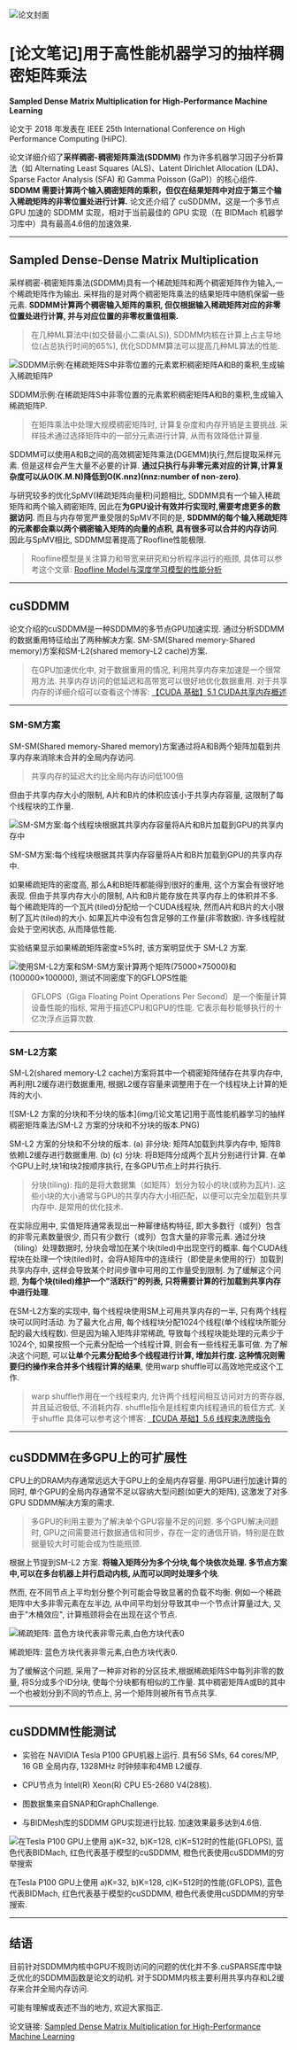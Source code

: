 ![论文封面](https://imgb9.photophoto.cn/20150807/zhihulogo-26086526_3.jpg)
# [论文笔记]用于高性能机器学习的抽样稠密矩阵乘法

**Sampled Dense Matrix Multiplication for High-Performance Machine Learning**

论文于 2018 年发表在 IEEE 25th International Conference on High Performance Computing (HiPC).

论文详细介绍了**采样稠密-稠密矩阵乘法(SDDMM)** 作为许多机器学习因子分析算法（如 Alternating Least Squares (ALS)、Latent Dirichlet Allocation (LDA)、Sparse Factor Analysis (SFA) 和 Gamma Poisson (GaP)）的核心组件. **SDDMM 需要计算两个输入稠密矩阵的乘积，但仅在结果矩阵中对应于第三个输入稀疏矩阵的非零位置处进行计算.** 论文还介绍了 cuSDDMM，这是一个多节点 GPU 加速的 SDDMM 实现，相对于当前最佳的 GPU 实现（在 BIDMach 机器学习库中）具有最高4.6倍的加速效果.

***

## Sampled Dense-Dense Matrix Multiplication

采样稠密-稠密矩阵乘法(SDDMM)具有一个稀疏矩阵和两个稠密矩阵作为输入,一个稀疏矩阵作为输出. 采样指的是对两个稠密矩阵乘法的结果矩阵中随机保留一些元素. **SDDMM计算两个稠密输入矩阵的乘积, 但仅根据输入稀疏矩阵对应的非零位置处进行计算, 并与对应位置的非零权重值相乘.**
> 在几种ML算法中(如交替最小二乘(ALS)), SDDMM内核在计算上占主导地位(占总执行时间的65%), 优化SDDMM算法可以提高几种ML算法的性能.

![SDDMM示例:在稀疏矩阵S中非零位置的元素累积稠密矩阵A和B的乘积,生成输入稀疏矩阵P](img/[论文笔记]用于高性能机器学习的抽样稠密矩阵乘法/SDDMM示例_在稀疏矩阵S中非零位置的元素累积稠密矩阵A和B的乘积,生成输入稀疏矩阵P.png)

SDDMM示例:在稀疏矩阵S中非零位置的元素累积稠密矩阵A和B的乘积,生成输入稀疏矩阵P.

> 在矩阵乘法中处理大规模稠密矩阵时, 计算复杂度和内存开销是主要挑战. 采样技术通过选择矩阵中的一部分元素进行计算, 从而有效降低计算量.

SDDMM可以使用A和B之间的高效稠密矩阵乘法(DGEMM)执行,然后提取采样元素. 但是这样会产生大量不必要的计算. **通过只执行与非零元素对应的计算,计算复杂度可以从O(K.M.N)降低到O(K.nnz)(nnz:number of non-zero)**.

与研究较多的优化SpMV(稀疏矩阵向量积)问题相比, SDDMM具有一个输入稀疏矩阵和两个输入稠密矩阵, 因此在**为GPU设计有效并行实现时,需要考虑更多的数据访问**. 而且与内存带宽严重受限的SpMV不同的是, **SDDMM的每个输入稀疏矩阵的元素都会乘以两个稠密输入矩阵的向量的点积, 具有很多可以合并的内存访问**. 因此与SpMV相比, SDDMM显著提高了Roofline性能极限.

> Roofline模型是关注算力和带宽来研究和分析程序运行的瓶颈, 具体可以参考这个文章: [Roofline Model与深度学习模型的性能分析](https://zhuanlan.zhihu.com/p/34204282)

***

## cuSDDMM

论文介绍的cuSDDMM是一种SDDMM的多节点GPU加速实现. 通过分析SDDMM的数据重用特征给出了两种解决方案. SM-SM(Shared memory-Shared memory)方案和SM-L2(shared memory-L2 cache)方案.

> 在GPU加速优化中, 对于数据重用的情况, 利用共享内存来加速是一个很常用方法. 共享内存访问的低延迟和高带宽可以很好地优化数据重用. 对于共享内存的详细介绍可以查看这个博客: [【CUDA 基础】5.1 CUDA共享内存概述](https://face2ai.com/CUDA-F-5-1-CUDA%E5%85%B1%E4%BA%AB%E5%86%85%E5%AD%98%E6%A6%82%E8%BF%B0/)

***

### SM-SM方案

SM-SM(Shared memory-Shared memory)方案通过将A和B两个矩阵加载到共享内存来消除未合并的全局内存访问.

> 共享内存的延迟大约比全局内存访问低100倍

但由于共享内存大小的限制, A片和B片的体积应该小于共享内存容量, 这限制了每个线程块的工作量.

![SM-SM方案:每个线程块根据其共享内存容量将A片和B片加载到GPU的共享内存中](img/[论文笔记]用于高性能机器学习的抽样稠密矩阵乘法/SM-SM方案.png)

SM-SM方案:每个线程块根据其共享内存容量将A片和B片加载到GPU的共享内存中.

如果稀疏矩阵的密度高, 那么A和B矩阵都能得到很好的重用, 这个方案会有很好地表现. 但由于共享内存大小的限制, A片和B片能存放在共享内存上的体积并不多. 每个稀疏矩阵的一个瓦片(tiled)分配给一个CUDA线程块, 然而A片和B片的大小限制了瓦片(tiled)的大小. 如果瓦片中没有包含足够的工作量(非零数据). 许多线程就会处于空闲状态, 从而降低性能.

实验结果显示如果稀疏矩阵密度≥5%时, 该方案明显优于 SM-L2 方案.

![使用SM-L2方案和SM-SM方案计算两个矩阵(75000×75000)和(100000×100000), 测试不同密度下的GFLOPS性能](img/[论文笔记]用于高性能机器学习的抽样稠密矩阵乘法/使用SM-L2方案和SM-SM方案计算两个矩阵(75000×75000)和(100000×100000),%20测试不同密度下的GFLOPS性能.png)

> GFLOPS（Giga Floating Point Operations Per Second）是一个衡量计算设备性能的指标, 常用于描述CPU和GPU的性能. 它表示每秒能够执行的十亿次浮点运算次数.

***

### SM-L2方案

SM-L2(shared memory-L2 cache)方案将其中一个稠密矩阵储存在共享内存中, 再利用L2缓存进行数据重用, 根据L2缓存容量来调整用于在一个线程块上计算的矩阵的大小.

![SM-L2 方案的分块和不分块的版本](img/[论文笔记]用于高性能机器学习的抽样稠密矩阵乘法/SM-L2 方案的分块和不分块的版本.PNG)

SM-L2 方案的分块和不分块的版本. (a) 非分块: 矩阵A加载到共享内存中, 矩阵B依赖L2缓存进行数据重用. (b) (c) 分块: 将B矩阵分成两个瓦片分别进行计算. 在单个GPU上时,块1和块2按顺序执行, 在多GPU节点上时并行执行.

> 分块(tiling):  指的是将大数据集（如矩阵）划分为较小的块(或称为瓦片). 这些小块的大小通常与GPU的共享内存大小相匹配，以便可以完全加载到共享内存中. 是常用的优化技术.

在实际应用中, 实值矩阵通常表现出一种幂律结构特征, 即大多数行（或列）包含的非零元素数量很少, 而只有少数行（或列）包含大量的非零元素. 通过分块（tiling）处理数据时, 分块会增加在某个块(tiled)中出现空行的概率. 每个CUDA线程块在处理一个块(tiled)时，会将A矩阵中的连续行（即使是未使用的行）加载到共享内存中, 这样会导致某个时间步骤中可用的工作量受到限制. 为了缓解这个问题, **为每个块(tiled)维护一个"活跃行"的列表, 只将需要计算的行加载到共享内存中进行处理**.

在SM-L2方案的实现中, 每个线程块使用SM上可用共享内存的一半, 只有两个线程块可以同时活动. 为了最大化占用, 每个线程块分配1024个线程(单个线程块所能分配的最大线程数). 但是因为输入矩阵非常稀疏, 导致每个线程块能处理的元素少于1024个, 如果按照一个元素分配给一个线程计算, 则会有一些线程无事可做. 为了解决这个问题, 可以**让单个元素分配给多个线程进行计算, 增加并行度. 这种情况则需要归约操作来合并多个线程计算的结果**, 使用warp shuffle可以高效地完成这个工作.

> warp shuffle作用在一个线程束内, 允许两个线程间相互访问对方的寄存器, 并且延迟极低, 不消耗内存. shuffle指令是线程束内线程通讯的极佳方式. 关于shuffle 具体可以参考这个博客: [【CUDA 基础】5.6 线程束洗牌指令](https://face2ai.com/CUDA-F-5-6-%E7%BA%BF%E7%A8%8B%E6%9D%9F%E6%B4%97%E7%89%8C%E6%8C%87%E4%BB%A4/)

***

## cuSDDMM在多GPU上的可扩展性

CPU上的DRAM内存通常远远大于GPU上的全局内存容量. 用GPU进行加速计算的同时, 单个GPU的全局内存通常不足以容纳大型问题(如更大的矩阵), 这激发了对多GPU SDDMM解决方案的需求.

> 多GPU的利用主要为了解决单个GPU容量不足的问题. 多个GPU解决问题时, GPU之间需要进行数据通信和同步，存在一定的通信开销，特别是在数据量较大时可能会成为性能瓶颈.

根据上节提到SM-L2 方案. **将输入矩阵分为多个分块,每个块依次处理. 多节点方案中,可以在多台机器上并行启动内核, 从而可以同时处理多个块**.

然而, 在不同节点上平均划分整个列可能会导致显著的负载不均衡. 例如一个稀疏矩阵中大多非零元素在左半边, 从中间平均划分导致其中一个节点计算量过大, 又由于"木桶效应", 计算瓶颈将会在出现在这个节点.

![稀疏矩阵: 蓝色方块代表非零元素,白色方块代表0](img/[论文笔记]用于高性能机器学习的抽样稠密矩阵乘法/稀疏矩阵_蓝色方块代表非零元素,白色方块代表0.PNG)

稀疏矩阵: 蓝色方块代表非零元素,白色方块代表0.

为了缓解这个问题, 采用了一种非对称的分区技术,根据稀疏矩阵S中每列非零的数量, 将S分成多个ID分块, 使每个分块都有相似的工作量. 其中稠密矩阵A或B的其中一个也被划分到不同的节点上, 另一个矩阵则被所有节点共享.

***

## cuSDDMM性能测试

- 实验在 NAVIDIA Tesla P100 GPU机器上运行. 具有56 SMs, 64 cores/MP, 16 GB 全局内存, 1328MHz 时钟频率和4MB L2缓存.
- CPU节点为 Intel(R) Xeon(R) CPU E5-2680 V4(28核).
- 图数据集来自SNAP和GraphChallenge.

- 与BIDMesh库的SDDMM GPU实现进行比较. 加速效果最多达到4.6倍.

![在Tesla P100 GPU上使用 a)K=32, b)K=128, c)K=512时的性能(GFLOPS), 蓝色代表BIDMach, 红色代表基于模型的cuSDDMM, 橙色代表使用cuSDDMM的穷举搜索](img/[论文笔记]用于高性能机器学习的抽样稠密矩阵乘法/测试结果.png)

在Tesla P100 GPU上使用 a)K=32, b)K=128, c)K=512时的性能(GFLOPS), 蓝色代表BIDMach, 红色代表基于模型的cuSDDMM, 橙色代表使用cuSDDMM的穷举搜索.

***

## 结语

目前针对SDDMM内核中GPU不规则访问的问题的优化并不多.cuSPARSE库中缺乏优化的SDDMM函数是论文的动机. 对于SDDMM内核主要利用共享内存和L2缓存来合并全局内存访问.

可能有理解或表述不当的地方, 欢迎大家指正.

论文链接: [Sampled Dense Matrix Multiplication for High-Performance Machine Learning](https://ieeexplore.ieee.org/abstract/document/8638042)

